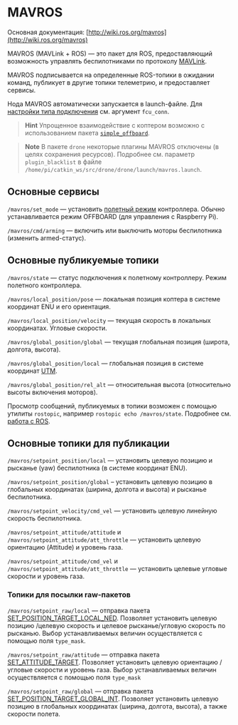 # MAVROS

Основная документация: [http://wiki.ros.org/mavros](http://wiki.ros.org/mavros)

MAVROS \(MAVLink + ROS\) — это пакет для ROS, предоставляющий возможность управлять беспилотниками по протоколу [MAVLink](mavlink.md).

MAVROS подписывается на определенные ROS-топики в ожидании команд, публикует в другие топики телеметрию, и предоставляет сервисы.

Нода MAVROS автоматически запускается в launch-файле. Для [настройки типа подключения](connection.md) см. аргумент `fcu_conn`.

> **Hint** Упрощенное взаимодействие с коптером возможно с использованием пакета [`simple_offboard`](simple_offboard.md).

<!-- -->

> **Note** В пакете `drone` некоторые плагины MAVROS отключены (в целях сохранения ресурсов). Подробнее см. параметр `plugin_blacklist` в файле `/home/pi/catkin_ws/src/drone/drone/launch/mavros.launch`.

## Основные сервисы

`/mavros/set_mode` — установить [полетный режим](modes.md) контроллера. Обычно устанавливается режим OFFBOARD \(для управления с Raspberry Pi\).

`/mavros/cmd/arming` — включить или выключить моторы беспилотника \(изменить armed-статус\).

## Основные публикуемые топики

`/mavros/state` — статус подключения к полетному контроллеру. Режим полетного контроллера.

`/mavros/local_position/pose` — локальная позиция коптера в системе координат ENU и его ориентация.

`/mavros/local_position/velocity` — текущая скорость в локальных координатах. Угловые скорости.

`/mavros/global_position/global` — текущая глобальная позиция \(широта, долгота, высота\).

`/mavros/global_position/local` — глобальная позиция в системе координат [UTM](https://ru.wikipedia.org/wiki/Система_координат_UTM).

`/mavros/global_position/rel_alt` — относительная высота \(относительно высоты включения моторов\).

Просмотр сообщений, публикуемых в топики возможен с помощью утилиты `rostopic`, например `rostopic echo /mavros/state`. Подробнее см. [работа с ROS](ros.md).

## Основные топики для публикации

`/mavros/setpoint_position/local` — установить целевую позицию  и рысканье \(yaw\) беспилотника \(в системе координат ENU\).

`/mavros/setpoint_position/global` – установить целевую позицию в глобальных координатах (ширина, долгота и высота) и рысканье беспилотника.

`/mavros/setpoint_velocity/cmd_vel` — установить целевую линейную скорость беспилотника.

`/mavros/setpoint_attitude/attitude` и `/mavros/setpoint_attitude/att_throttle` — установить целевую ориентацию \(Attitude\) и уровень газа.

`/mavros/setpoint_attitude/cmd_vel` и `/mavros/setpoint_attitude/att_throttle` — установить целевые угловые скорости и уровень газа.

### Топики для посылки raw-пакетов

`/mavros/setpoint_raw/local` — отправка пакета [SET\_POSITION\_TARGET\_LOCAL\_NED](https://mavlink.io/en/messages/common.html#SET_POSITION_TARGET_LOCAL_NED). Позволяет установить целевую позицию /целевую скорость и целевое рысканье/угловую скорость по рысканью. Выбор устанавливаемых величин осуществляется с помощью поля `type_mask`.

`/mavros/setpoint_raw/attitude` — отправка пакета [SET\_ATTITUDE\_TARGET](https://mavlink.io/en/messages/common.html#SET_ATTITUDE_TARGET). Позволяет установить целевую ориентацию / угловые скорости и уровень газа. Выбор устанавливаемых величин осуществляется с помощью поля `type_mask`

`/mavros/setpoint_raw/global` — отправка пакета [SET\_POSITION\_TARGET\_GLOBAL\_INT](https://mavlink.io/en/messages/common.html#SET_POSITION_TARGET_GLOBAL_INT). Позволяет установить целевую позицию в глобальных координатах \(ширина, долгота, высота\), а также скорости полета.
